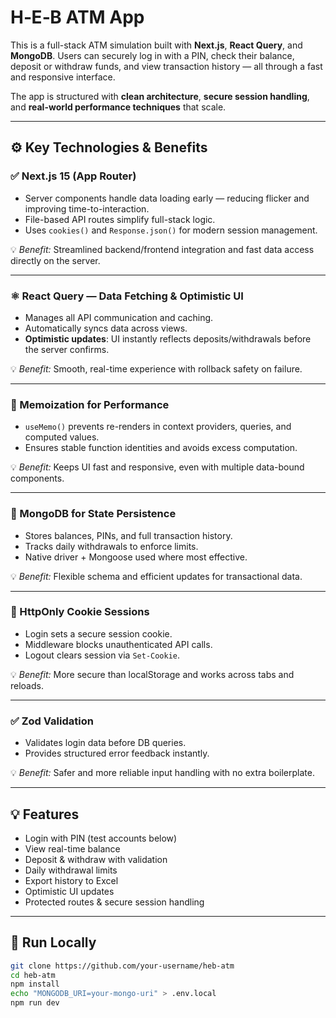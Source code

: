 # H‑E‑B ATM App

This is a full-stack ATM simulation built with **Next.js**, **React Query**, and **MongoDB**. Users can securely log in with a PIN, check their balance, deposit or withdraw funds, and view transaction history — all through a fast and responsive interface.

The app is structured with **clean architecture**, **secure session handling**, and **real-world performance techniques** that scale.

---

## ⚙️ Key Technologies & Benefits

### ✅ Next.js 15 (App Router)
- Server components handle data loading early — reducing flicker and improving time-to-interaction.
- File-based API routes simplify full-stack logic.
- Uses `cookies()` and `Response.json()` for modern session management.

💡 *Benefit:* Streamlined backend/frontend integration and fast data access directly on the server.

---

### ⚛️ React Query — Data Fetching & Optimistic UI
- Manages all API communication and caching.
- Automatically syncs data across views.
- **Optimistic updates**: UI instantly reflects deposits/withdrawals before the server confirms.

💡 *Benefit:* Smooth, real-time experience with rollback safety on failure.

---

### 🧠 Memoization for Performance
- `useMemo()` prevents re-renders in context providers, queries, and computed values.
- Ensures stable function identities and avoids excess computation.

💡 *Benefit:* Keeps UI fast and responsive, even with multiple data-bound components.

---

### 🧾 MongoDB for State Persistence
- Stores balances, PINs, and full transaction history.
- Tracks daily withdrawals to enforce limits.
- Native driver + Mongoose used where most effective.

💡 *Benefit:* Flexible schema and efficient updates for transactional data.

---

### 🔐 HttpOnly Cookie Sessions
- Login sets a secure session cookie.
- Middleware blocks unauthenticated API calls.
- Logout clears session via `Set-Cookie`.

💡 *Benefit:* More secure than localStorage and works across tabs and reloads.

---

### ✅ Zod Validation
- Validates login data before DB queries.
- Provides structured error feedback instantly.

💡 *Benefit:* Safer and more reliable input handling with no extra boilerplate.

---

## 💡 Features

- Login with PIN (test accounts below)
- View real-time balance
- Deposit & withdraw with validation
- Daily withdrawal limits
- Export history to Excel
- Optimistic UI updates
- Protected routes & secure session handling

---

## 🧪 Run Locally

```bash
git clone https://github.com/your-username/heb-atm
cd heb-atm
npm install
echo "MONGODB_URI=your-mongo-uri" > .env.local
npm run dev
